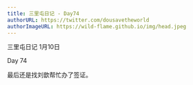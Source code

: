 ```yaml
---
title: 三里屯日记 - Day74
authorURL: https://twitter.com/dousavetheworld
authorImageURL: https://wild-flame.github.io/img/head.jpeg
---
```


三里屯日记 1月10日

Day 74

最后还是找刘歆帮忙办了签证。